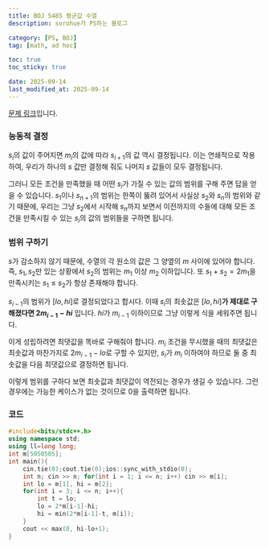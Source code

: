 ```yaml
---
title: BOJ 5485 평균값 수열
description: sorohue가 PS하는 블로그

category: [PS, BOJ]
tag: [math, ad hoc]

toc: true
toc_sticky: true

date: 2025-09-14
last_modified_at: 2025-09-14
---
```


[문제 링크](https://boj.kr/5485)입니다.

### 능동적 결정

$s_i$의 값이 주어지면 $m_i$의 값에 따라 $s_{i+1}$의 값 역시 결정됩니다. 이는 연쇄적으로 작용하여, 우리가 하나의 $s$ 값만 결정해 줘도 나머지 $s$ 값들이 모두 결정됩니다. 

그러니 모든 조건을 만족했을 때 어떤 $s_i$가 가질 수 있는 값의 범위를 구해 주면 답을 얻을 수 있습니다. $s_1$이나 $s_{n+1}$의 범위는 한쪽이 뚫려 있어서 사실상 $s_2$와 $s_n$의 범위와 같기 때문에, 우리는 그냥 $s_2$에서 시작해 $s_n$까지 보면서 이전까지의 수들에 대해 모든 조건을 만족시킬 수 있는 $s_i$의 값의 범위들을 구하면 됩니다.

### 범위 구하기

$s$가 감소하지 않기 때문에, 수열의 각 원소의 값은 그 양옆의 $m$ 사이에 있어야 합니다. 즉, $s_1, s_2$만 있는 상황에서 $s_2$의 범위는 $m_1$ 이상 $m_2$ 이하입니다. 또 $s_1+s_2 = 2m_1$을 만족시키는 $s_1 \le s_2$가 항상 존재해야 합니다.

$s_{i-1}$의 범위가 $[lo, hi]$로 결정되었다고 합시다. 이때 $s_i$의 최솟값은 $[lo, hi]$**가 제대로 구해졌다면  $2m_{i-1} - hi$** 입니다. $hi$가 $m_{i-1}$ 이하이므로 그냥 이렇게 식을 세워주면 됩니다.

이게 성립하려면 최댓값을 똑바로 구해줘야 합니다. $m_i$ 조건을 무시했을 때의 최댓값은 최솟값과 마찬가지로 $2m_{i-1}-lo$로 구할 수 있지만, $s_i$가 $m_i$ 이하여야 하므로 둘 중 최솟값을 다음 최댓값으로 결정하면 됩니다.

이렇게 범위를 구하다 보면 최솟값과 최댓값이 역전되는 경우가 생길 수 있습니다. 그런 경우에는 가능한 케이스가 없는 것이므로 0을 출력하면 됩니다.

### 코드

```cpp
#include<bits/stdc++.h>
using namespace std;
using ll=long long;
int m[5050505];
int main(){
	cin.tie(0);cout.tie(0);ios::sync_with_stdio(0);
	int n; cin >> n; for(int i = 1; i <= n; i++) cin >> m[i];
	int lo = m[1], hi = m[2];
	for(int i = 3; i <= n; i++){
		int t = lo;
		lo = 2*m[i-1]-hi;
		hi = min(2*m[i-1]-t, m[i]);
	}
	cout << max(0, hi-lo+1);
}
```